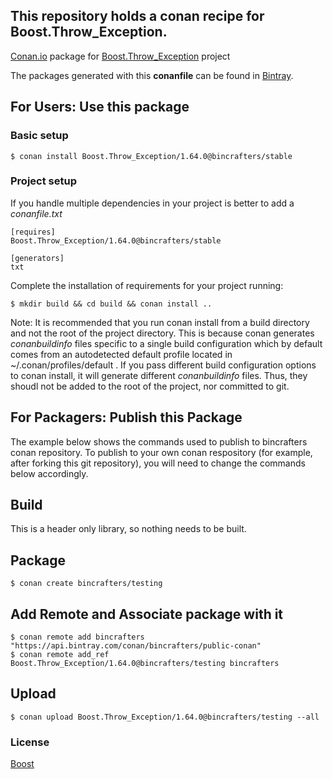 ## This repository holds a conan recipe for Boost.Throw_Exception.

[Conan.io](https://conan.io) package for [Boost.Throw_Exception](https://github.com/Boostorg/Throw_Exception) project

The packages generated with this **conanfile** can be found in [Bintray](https://bintray.com/bincrafters/conan-public/Boost.Throw_Exception%3Abincrafters).

## For Users: Use this package

### Basic setup

    $ conan install Boost.Throw_Exception/1.64.0@bincrafters/stable

### Project setup

If you handle multiple dependencies in your project is better to add a *conanfile.txt*

    [requires]
    Boost.Throw_Exception/1.64.0@bincrafters/stable

    [generators]
    txt

Complete the installation of requirements for your project running:</small></span>

    $ mkdir build && cd build && conan install ..
	
Note: It is recommended that you run conan install from a build directory and not the root of the project directory.  This is because conan generates *conanbuildinfo* files specific to a single build configuration which by default comes from an autodetected default profile located in ~/.conan/profiles/default .  If you pass different build configuration options to conan install, it will generate different *conanbuildinfo* files.  Thus, they shoudl not be added to the root of the project, nor committed to git. 

## For Packagers: Publish this Package

The example below shows the commands used to publish to bincrafters conan repository. To publish to your own conan respository (for example, after forking this git repository), you will need to change the commands below accordingly. 

## Build  

This is a header only library, so nothing needs to be built.

## Package 

    $ conan create bincrafters/testing
	
## Add Remote and Associate package with it

	$ conan remote add bincrafters "https://api.bintray.com/conan/bincrafters/public-conan"
	$ conan remote add_ref Boost.Throw_Exception/1.64.0@bincrafters/testing bincrafters

## Upload

    $ conan upload Boost.Throw_Exception/1.64.0@bincrafters/testing --all

### License
[Boost](LICENSE)
